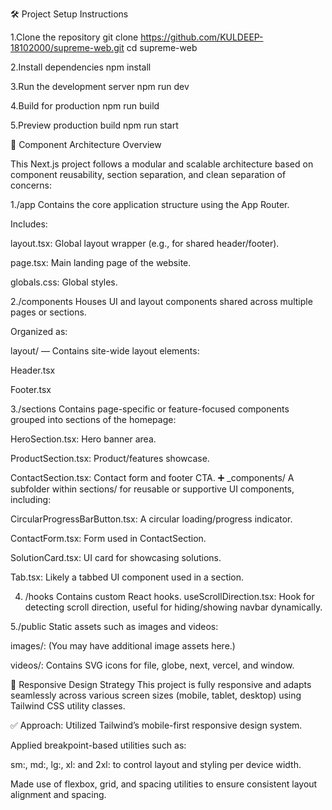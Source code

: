 🛠️ Project Setup Instructions

1.Clone the repository
git clone https://github.com/KULDEEP-18102000/supreme-web.git
cd supreme-web

2.Install dependencies
npm install

3.Run the development server
npm run dev

4.Build for production
npm run build

5.Preview production build
npm run start


🧩 Component Architecture Overview

This Next.js project follows a modular and scalable architecture based on component reusability, section separation, and clean separation of concerns:

1./app
Contains the core application structure using the App Router.

Includes:

layout.tsx: Global layout wrapper (e.g., for shared header/footer).

page.tsx: Main landing page of the website.

globals.css: Global styles.

2./components
Houses UI and layout components shared across multiple pages or sections.

Organized as:

layout/ — Contains site-wide layout elements:

Header.tsx

Footer.tsx

3./sections
Contains page-specific or feature-focused components grouped into sections of the homepage:

HeroSection.tsx: Hero banner area.

ProductSection.tsx: Product/features showcase.

ContactSection.tsx: Contact form and footer CTA.
➕ _components/
A subfolder within sections/ for reusable or supportive UI components, including:

CircularProgressBarButton.tsx: A circular loading/progress indicator.

ContactForm.tsx: Form used in ContactSection.

SolutionCard.tsx: UI card for showcasing solutions.

Tab.tsx: Likely a tabbed UI component used in a section.

4. /hooks
Contains custom React hooks.
useScrollDirection.tsx: Hook for detecting scroll direction, useful for hiding/showing navbar dynamically.

5./public
Static assets such as images and videos:

images/: (You may have additional image assets here.)

videos/: Contains SVG icons for file, globe, next, vercel, and window.



📱 Responsive Design Strategy
This project is fully responsive and adapts seamlessly across various screen sizes (mobile, tablet, desktop) using Tailwind CSS utility classes.

✅ Approach:
Utilized Tailwind’s mobile-first responsive design system.

Applied breakpoint-based utilities such as:

sm:, md:, lg:, xl: and 2xl: to control layout and styling per device width.

Made use of flexbox, grid, and spacing utilities to ensure consistent layout alignment and spacing.
